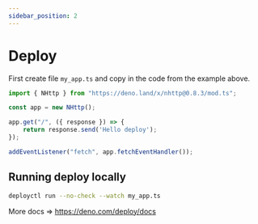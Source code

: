 ```yaml
---
sidebar_position: 2
---
```


# Deploy
First create file `my_app.ts` and copy in the code from the example above.
```js
import { NHttp } from "https://deno.land/x/nhttp@0.8.3/mod.ts";

const app = new NHttp();

app.get("/", ({ response }) => {
    return response.send('Hello deploy');
});

addEventListener("fetch", app.fetchEventHandler());
```

## Running deploy locally
```bash
deployctl run --no-check --watch my_app.ts
```

More docs => https://deno.com/deploy/docs